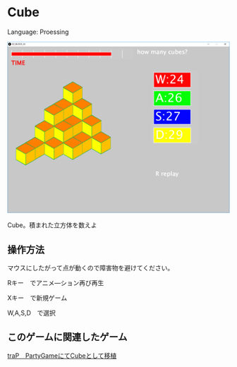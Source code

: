# Cube
Language: Proessing  

![画像](img/play.png)

Cube。積まれた立方体を数えよ


## 操作方法
マウスにしたがって点が動くので障害物を避けてください。

Rキー　でアニメ―ション再び再生

Xキー　で新規ゲーム

W,A,S,D　で選択


## このゲームに関連したゲーム
[traP　PartyGameにてCubeとして移植](https://trap.jp/post/712/)
